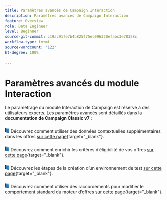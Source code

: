 ```yaml
---
title: Paramètres avancés de Campaign Interaction
description: Paramètres avancés de Campaign Interaction
feature: Overview
role: Data Engineer
level: Beginner
source-git-commit: c19ac91fe7b4b825f75ec096320efabc3e78328c
workflow-type: tm+mt
source-wordcount: '122'
ht-degree: 100%

---
```


# Paramètres avancés du module Interaction

Le paramétrage du module Interaction de Campaign est réservé à des utilisateurs experts. Les paramètres avancés sont détaillés dans la **documentation de Campaign Classic v7** :

![](../assets/do-not-localize/book.png) Découvrez comment utiliser des données contextuelles supplémentaires dans les offres [sur cette page](https://experienceleague.adobe.com/docs/campaign-classic/using/managing-offers/advanced-parameters/additional-data.html?lang=fr){target=&quot;_blank&quot;}.

![](../assets/do-not-localize/book.png) Découvrez comment enrichir les critères d’éligibilité de vos offres [sur cette page](https://experienceleague.adobe.com/docs/campaign-classic/using/managing-offers/advanced-parameters/extension-example.html?lang=fr){target=&quot;_blank&quot;}.

![](../assets/do-not-localize/book.png) Découvrez les étapes de la création d’un environnement de test [sur cette page](https://experienceleague.adobe.com/docs/campaign-classic/using/managing-offers/advanced-parameters/creating-a-test-environment.html?lang=fr){target=&quot;_blank&quot;}.

![](../assets/do-not-localize/book.png) Découvrez comment utiliser des raccordements pour modifier le comportement standard du moteur d’offres [sur cette page](https://experienceleague.adobe.com/docs/campaign-classic/using/managing-offers/advanced-parameters/hooks.html?lang=fr){target=&quot;_blank&quot;}.

